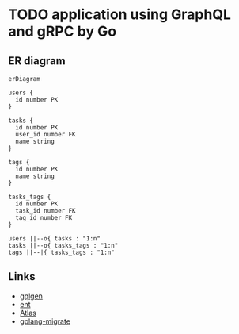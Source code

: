# TODO application using GraphQL and gRPC by Go

## ER diagram

```mermaid
erDiagram

users {
  id number PK
}

tasks {
  id number PK
  user_id number FK
  name string
}

tags {
  id number PK
  name string
}

tasks_tags {
  id number PK
  task_id number FK
  tag_id number FK
}

users ||--o{ tasks : "1:n"
tasks ||--o{ tasks_tags : "1:n"
tags ||--|{ tasks_tags : "1:n"
```

## Links

- [gqlgen](https://gqlgen.com/)
- [ent](https://entgo.io/)
- [Atlas](https://atlasgo.io/)
- [golang-migrate](https://github.com/golang-migrate/migrate)
